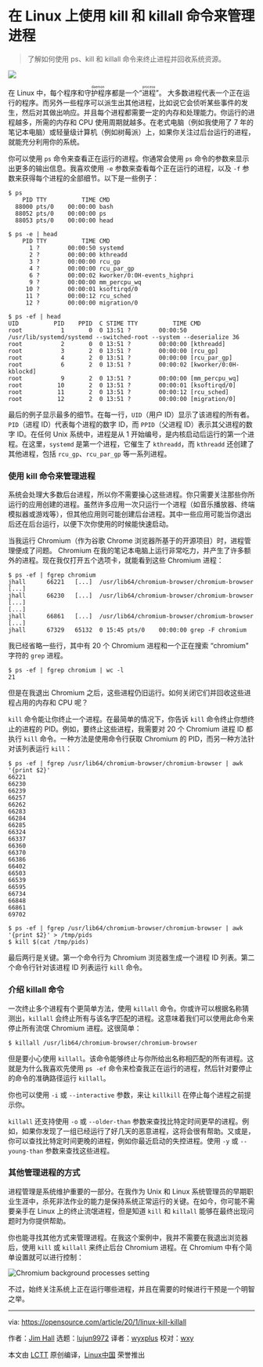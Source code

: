 [#]: collector: "lujun9972"
[#]: translator: "wyxplus"
[#]: reviewer: "wxy"
[#]: publisher: " "
[#]: url: " "
[#]: subject: "Managing processes on Linux with kill and killall"
[#]: via: "https://opensource.com/article/20/1/linux-kill-killall"
[#]: author: "Jim Hall https://opensource.com/users/jim-hall"

在 Linux 上使用 kill 和 killall 命令来管理进程
======

> 了解如何使用 ps、kill 和 killall 命令来终止进程并回收系统资源。

![](https://img.linux.net.cn/data/attachment/album/202103/18/230625q6g65gz6ugdk8ygr.jpg)

在 Linux 中，每个程序和<ruby>守护程序<rt>daemon</rt></ruby>都是一个“<ruby>进程<rt>process</rt></ruby>”。 大多数进程代表一个正在运行的程序。而另外一些程序可以派生出其他进程，比如说它会侦听某些事件的发生，然后对其做出响应。并且每个进程都需要一定的内存和处理能力。你运行的进程越多，所需的内存和 CPU 使用周期就越多。在老式电脑（例如我使用了 7 年的笔记本电脑）或轻量级计算机（例如树莓派）上，如果你关注过后台运行的进程，就能充分利用你的系统。

你可以使用 `ps` 命令来查看正在运行的进程。你通常会使用 `ps` 命令的参数来显示出更多的输出信息。我喜欢使用 `-e` 参数来查看每个正在运行的进程，以及 `-f` 参数来获得每个进程的全部细节。以下是一些例子：

```
$ ps
    PID TTY          TIME CMD
  88000 pts/0    00:00:00 bash
  88052 pts/0    00:00:00 ps
  88053 pts/0    00:00:00 head
```
```
$ ps -e | head
    PID TTY          TIME CMD
      1 ?        00:00:50 systemd
      2 ?        00:00:00 kthreadd
      3 ?        00:00:00 rcu_gp
      4 ?        00:00:00 rcu_par_gp
      6 ?        00:00:02 kworker/0:0H-events_highpri
      9 ?        00:00:00 mm_percpu_wq
     10 ?        00:00:01 ksoftirqd/0
     11 ?        00:00:12 rcu_sched
     12 ?        00:00:00 migration/0
```
```
$ ps -ef | head
UID          PID    PPID  C STIME TTY          TIME CMD
root           1       0  0 13:51 ?        00:00:50 /usr/lib/systemd/systemd --switched-root --system --deserialize 36
root           2       0  0 13:51 ?        00:00:00 [kthreadd]
root           3       2  0 13:51 ?        00:00:00 [rcu_gp]
root           4       2  0 13:51 ?        00:00:00 [rcu_par_gp]
root           6       2  0 13:51 ?        00:00:02 [kworker/0:0H-kblockd]
root           9       2  0 13:51 ?        00:00:00 [mm_percpu_wq]
root          10       2  0 13:51 ?        00:00:01 [ksoftirqd/0]
root          11       2  0 13:51 ?        00:00:12 [rcu_sched]
root          12       2  0 13:51 ?        00:00:00 [migration/0]
```

最后的例子显示最多的细节。在每一行，`UID`（用户 ID）显示了该进程的所有者。`PID`（进程 ID）代表每个进程的数字 ID，而 `PPID`（父进程 ID）表示其父进程的数字 ID。在任何 Unix 系统中，进程是从 1 开始编号，是内核启动后运行的第一个进程。在这里，`systemd` 是第一个进程，它催生了 `kthreadd`，而 `kthreadd` 还创建了其他进程，包括 `rcu_gp`、`rcu_par_gp` 等一系列进程。

### 使用 kill 命令来管理进程

系统会处理大多数后台进程，所以你不需要操心这些进程。你只需要关注那些你所运行的应用创建的进程。虽然许多应用一次只运行一个进程（如音乐播放器、终端模拟器或游戏等），但其他应用则可能创建后台进程。其中一些应用可能当你退出后还在后台运行，以便下次你使用的时候能快速启动。

当我运行 Chromium（作为谷歌 Chrome 浏览器所基于的开源项目）时，进程管理便成了问题。 Chromium 在我的笔记本电脑上运行非常吃力，并产生了许多额外的进程。现在我仅打开五个选项卡，就能看到这些 Chromium 进程：

```
$ ps -ef | fgrep chromium
jhall      66221   [...]  /usr/lib64/chromium-browser/chromium-browser [...]
jhall      66230   [...]  /usr/lib64/chromium-browser/chromium-browser [...]
[...]
jhall      66861   [...]  /usr/lib64/chromium-browser/chromium-browser [...]
jhall      67329   65132  0 15:45 pts/0    00:00:00 grep -F chromium
```

我已经省略一些行，其中有 20 个 Chromium 进程和一个正在搜索 “chromium" 字符的 `grep` 进程。

```
$ ps -ef | fgrep chromium | wc -l
21
```

但是在我退出 Chromium 之后，这些进程仍旧运行。如何关闭它们并回收这些进程占用的内存和  CPU 呢？

`kill` 命令能让你终止一个进程。在最简单的情况下，你告诉 `kill` 命令终止你想终止的进程的 PID。例如，要终止这些进程，我需要对 20 个 Chromium 进程 ID 都执行 `kill` 命令。一种方法是使用命令行获取 Chromium 的 PID，而另一种方法针对该列表运行 `kill`：


```
$ ps -ef | fgrep /usr/lib64/chromium-browser/chromium-browser | awk '{print $2}'
66221
66230
66239
66257
66262
66283
66284
66285
66324
66337
66360
66370
66386
66402
66503
66539
66595
66734
66848
66861
69702

$ ps -ef | fgrep /usr/lib64/chromium-browser/chromium-browser | awk '{print $2}' > /tmp/pids
$ kill $(cat /tmp/pids)
```

最后两行是关键。第一个命令行为 Chromium 浏览器生成一个进程 ID 列表。第二个命令行针对该进程 ID 列表运行 `kill` 命令。

### 介绍 killall 命令

一次终止多个进程有个更简单方法，使用 `killall` 命令。你或许可以根据名称猜测出，`killall` 会终止所有与该名字匹配的进程。这意味着我们可以使用此命令来停止所有流氓 Chromium 进程。这很简单：

```
$ killall /usr/lib64/chromium-browser/chromium-browser
```

但是要小心使用 `killall`。该命令能够终止与你所给出名称相匹配的所有进程。这就是为什么我喜欢先使用 `ps -ef` 命令来检查我正在运行的进程，然后针对要停止的命令的准确路径运行 `killall`。

你也可以使用 `-i` 或 `--interactive` 参数，来让 `killkill` 在停止每个进程之前提示你。

`killall` 还支持使用 `-o` 或 `--older-than` 参数来查找比特定时间更早的进程。例如，如果你发现了一组已经运行了好几天的恶意进程，这将会很有帮助。又或是，你可以查找比特定时间更晚的进程，例如你最近启动的失控进程。使用 `-y` 或 `--young-than` 参数来查找这些进程。

### 其他管理进程的方式

进程管理是系统维护重要的一部分。在我作为 Unix 和 Linux 系统管理员的早期职业生涯中，杀死非法作业的能力是保持系统正常运行的关键。在如今，你可能不需要亲手在 Linux 上的终止流氓进程，但是知道 `kill` 和 `killall` 能够在最终出现问题时为你提供帮助。

你也能寻找其他方式来管理进程。在我这个案例中，我并不需要在我退出浏览器后，使用 `kill` 或 `killall` 来终止后台 Chromium 进程。在 Chromium 中有个简单设置就可以进行控制：

![Chromium background processes setting][2]

不过，始终关注系统上正在运行哪些进程，并且在需要的时候进行干预是一个明智之举。

--------------------------------------------------------------------------------

via: https://opensource.com/article/20/1/linux-kill-killall

作者：[Jim Hall][a]
选题：[lujun9972][b]
译者：[wyxplus](https://github.com/wyxplus)
校对：[wxy](https://github.com/wxy)

本文由 [LCTT](https://github.com/LCTT/TranslateProject) 原创编译，[Linux中国](https://linux.cn/) 荣誉推出

[a]: https://opensource.com/users/jim-hall
[b]: https://github.com/lujun9972
[1]: https://opensource.com/sites/default/files/styles/image-full-size/public/lead-images/linux_penguin_green.png?itok=ENdVzW22 "Penguin with green background"
[2]: https://opensource.com/sites/default/files/uploads/chromium-settings-continue-running.png "Chromium background processes setting"
